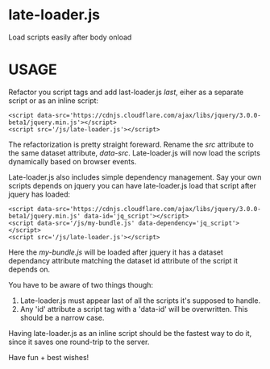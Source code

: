 # late-loader.js
Load scripts easily after body onload

# USAGE
Refactor you script tags and add last-loader.js *last*, eiher as a separate script or as an inline script:

    <script data-src='https://cdnjs.cloudflare.com/ajax/libs/jquery/3.0.0-beta1/jquery.min.js'></script>
    <script src='/js/late-loader.js'></script>

The refactorization is pretty straight foreward. Rename the *src* attribute to the same dataset attribute, *data-src*. Late-loader.js will now load the scripts dynamically based on browser events.

Late-loader.js also includes simple dependency management. Say your own scripts depends on jquery you can have late-loader.js load that script after jquery has loaded:

    <script data-src='https://cdnjs.cloudflare.com/ajax/libs/jquery/3.0.0-beta1/jquery.min.js' data-id='jq_script'></script>
    <script data-src='/js/my-bundle.js' data-dependency='jq_script'></script>
    <script src='/js/late-loader.js'></script>

Here the *my-bundle.js* will be loaded after jquery it has a dataset dependancy attribute matching the dataset id attribute of the script it depends on.

You have to be aware of two things though:
1. Late-loader.js must appear last of all the scripts it's supposed to handle.
2. Any 'id' attribute a script tag with a 'data-id' will be overwritten. This should be a narrow case.

Having late-loader.js as an inline script should be the fastest way to do it, since it saves one round-trip to the server.

Have fun + best wishes!
